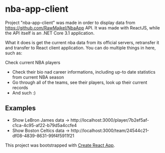 # nba-app-client

Project "nba-app-client" was made in order to display data from https://github.com/RawMajkel/NbaApp API. It was made with ReactJS, while the API itself is an .NET Core 3.1 application.

What it does is get the current nba data from its official servers, retransfer it and transfer to React client application. You can do multiple things in here, such as:

Check current NBA players
 - Check their bio nad career informations, including up-to date statistics from current NBA season
 - Go through all of the teams, see their players, look up their current records
 - And such :)
 
 ## Examples
 - Show LeBron James data -> http://localhost:3000/player/7b2ef5af-c1ca-4c95-af22-b79d5a4ccfe4
 - Show Boston Celtics data -> http://localhost:3000/team/24544c21-df08-4839-8631-99f4f5911f21

This project was bootstrapped with [Create React App](https://github.com/facebook/create-react-app).
